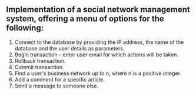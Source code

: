 ## Implementation of a social network management system, offering a menu of options for the following:

1. Connect to the database by providing the IP address, the name of the database and the user details as parameters.
2. Begin transaction - enter user email for which actions will be taken.
3. Rollback transaction.
4. Commit transaction.
5. Find a user's business network up to n, where n is a positive integer.
6. Add a comment for a specific article.
7. Send a message to someone else.
